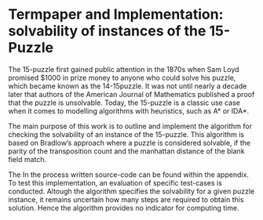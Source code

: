 # Termpaper and Implementation: solvability of instances of the 15-Puzzle 


The 15-puzzle first gained public attention in the 1870s when Sam Loyd promised $1000 in prize money to anyone who could solve his puzzle, which became known as the 14-15puzzle.
It was not until nearly a decade later that authors of the American Journal of Mathematics published a proof that the puzzle is unsolvable. Today, the 15-puzzle is a classic use case when it comes to modelling algorithms with heuristics, such as A* or IDA*. 

The main purpose of this work is to outline and implement the algorithm for checking the solvability of an instance of the 15-puzzle. This algorithm is based on Bradlow’s approach where a puzzle is considered solvable, if the parity of the transposition count and the manhattan distance of the blank field match.

The In the process written source-code can be found within the appendix. To test this implementation, an evaluation of specific test-cases is conducted. Altough the algorithm specifies the solvability for a given puzzle instance, it remains uncertain how many steps are required to obtain this solution. Hence the algorithm provides no indicator for computing time.
